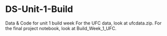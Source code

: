 # DS-Unit-1-Build
Data &amp; Code for unit 1 build week
For the UFC data, look at ufcdata.zip.
For the final project notebook, look at Build_Week_1_UFC.
